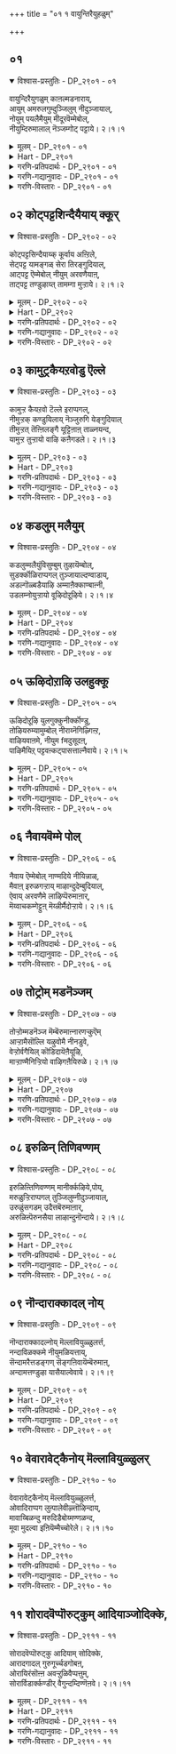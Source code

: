 +++
title = "०१ १ वायुन्तिरैयुहळुम्"

+++
## ०१

<details open><summary>विश्वास-प्रस्तुतिः - DP_२९०१ - ०१</summary>

वायुन्दिरैयुगळुम् काऩल्मडनाराय्,  
आयुम् अमरुलगुम्दुञ्जिलुम् नीदुञ्जायाल्,  
नोयुम् पयलैमैयुम् मीदूरवॆम्मेबोल्,  
नीयुम्दिरुमालाल् नॆञ्जम्गोट् पट्टाये। २।१।१
</details>

<details><summary>मूलम् - DP_२९०१ - ०१</summary>

वायुन्दिरैयुगळुम् काऩल्मडनाराय्,  
आयुम् अमरुलगुम्दुञ्जिलुम् नीदुञ्जायाल्,  
नोयुम् पयलैमैयुम् मीदूरवॆम्मेबोल्,  
नीयुम्दिरुमालाल् नॆञ्जम्गोट् पट्टाये। २।१।१
</details>

<details><summary>Hart - DP_२९०१</summary>

She says, “O beautiful nārai bird living on the sea-shore  
where abundant waves dash on the banks of the ocean,  
even if my mother and all the gods in the sky sleep you do not sleep:  
Does your heart suffer like me with love sickness  
and your body become pale?  
Does Thirumāl give this suffering to you as he does to me?”
</details>

<details><summary>गरणि-प्रतिपदार्थः - DP_२९०१ - ०१</summary>

वायुम् = ऎडॆबिडदॆ बरुत्तिरुव, तिरै, = अलॆगळन्नु, उहळुम् = हाय्दु \(हारि\) दाटुव, कानल् = काडिन \(तोपिन\), मडम् = यौवनद कॊक्करॆये, आयुम् = आगियू सह, अमर् = आशॆ तुम्बिरुव, उलहुम् = लोकवॆल्लवू, तुञ्जिलुम् = निद्रिसिदरू सह, नी = नीनु, तुञ्जाय् आल् = निद्रिसॆयाद्दरिन्द, नोयुम् = सङ्कटवन्नू, पयलै मैयुम् = हळदिय देहवन्नू, मीदूर = हॊत्तिरुव, ऎम्मे पोल् = नम्म हागॆ, नीयुम् = नीनू सह, तिरुमालाल् = लक्ष्मीनाथनिन्द, नॆञ्जम् = मनस्सन्नु, कोट्पट्टाये = सूरॆगॊळ्ळल्पट्टिरुवॆया? \(कॊळ्ळल्पट्टिरुवॆया?\)
</details>

<details><summary>गरणि-गद्यानुवादः - DP_२९०१ - ०१</summary>

ऎडॆबिडदॆ बरुत्तिरुव अलॆगळन्नु हाय्दु दाटुव काडिनयौवनद कॊक्करॆये आगियू सह, आशॆतुम्बिरुव लोकवॆल्लवू निद्रिसिदरू सह नीनु निद्रिसॆयाद्दरिन्द, सङ्कटवन्नू हळदिय \(कृशवाद\) देहवन्नू हॊत्तिरुव नम्म हागॆ नीनू सह लक्ष्मीनाथनिन्द निन्न मनस्सन्नु सूरॆगॊळ्ळल्पट्टिरुवॆया? लोकदल्लि कण्डुबरुव सामान्यविषयवॊन्दन्नु तॆगॆदुकॊण्डु, आळ्वाररु ई पाशुरदल्लि भगवद्विषयक्कॆ सम्बन्धिसिदन्तॆ, स्वारस्यवागि हॊन्दिसि हेळुत्तिद्दारॆ. 
</details>

<details><summary>गरणि-विस्तारः - DP_२९०१ - ०१</summary>

लोकदल्लि इतर ऎल्ला पक्षिगळ हागॆ कॊक्करॆ अल्ल. इतर पक्षिगळु हगलॆल्ला हाराडि, आहारवन्नु हुडुकि तिन्दु, चटुवटिकॆयिन्दिद्दु, सञ्जॆयागुत्तलू गूडु सेरि, रात्रियन्नु निद्दॆयल्लि कळॆयुत्तवॆयष्टॆ. कॊक्करॆगॆ हगलू रात्रियू ऒन्दे बगॆ. निद्दॆगॆट्टु मीनु हिडियुवुदरल्लिये अदु काल कळॆयुत्तदॆ. 

हागॆये, लोकदल्लि ऎल्ल जनरू सामान्यवागि प्रापञ्चिकरु. अवरिगॆ हगलु हॊट्टॆ हॊरॆयुवुदक्कॆ, रात्रि निद्दॆगॆ मीसलु. अवरु भगवच्चिन्तनॆय गॊडवॆयन्नु सामान्यवागि हच्चिकॊळ्ळुवुदे इल्ल. आदरॆ, कॆलवरु मात्रवे भगवच्चिन्तनॆयन्नु मुख्यमाडिकॊण्डु, मिक्क प्रापञ्चिक व्यवहारगळन्नु कडमॆमाडिकॊळ्ळूत्तारॆ. अवरिगॆ, ऎल्लरू निद्रिसुव समयवे बहळ ऒळ्ळॆय समय. आद्दरिन्द, नडुरात्रियल्लू अवरु निद्दॆगॆट्टु भगवच्चिन्तनॆयल्लिये कालकळॆयुत्तारॆ. ई बगॆय जनरन्नु आळ्वाररु ’विरहि’गॆ होलिसिद्दारॆ. विरहिगॆ तन्नप्रियतमनन्नु कूडिकॊण्डिरबेकॆन्दे आशॆ. अदक्कागि, अवळु, कृशिसि, निद्दॆगॆट्टु सङ्कटपडुत्ताळॆ. ई पाशुरदल्लि ’विरहि’यॆन्दरॆ आळ्वाररु. ’प्रियतम’नॆन्दरॆ लक्ष्मीपतियाद श्रीमन्नारायणने. 

आळ्वाररु हेळुत्तारॆ- कॊक्करॆये, नीनु ऎडॆबिडदॆ बरुत्तिरुव अलॆगळन्नु दाटुत्ता, मीनन्नु हिडियुत्ता, जीविसुव पक्षि. इतर पक्षिगळन्तॆ नीनू रात्रियल्लि निद्रिसबेडवे? नीनू निद्दॆगॆडॆवॆयेकॆ? नानु विरहि. नन्न मनस्सन्नु सर्वेश्वरनाद लक्ष्मीपतियु सूरॆगॊण्डिद्दानॆ. अवनॊडनॆ कूडिकॊळ्ळबेकॆम्ब हम्बलदिन्द, सङ्कटपडुत्तिद्देनॆ. ननगॆ निद्दॆ हत्तुवुदिल्ल. नन्नमैबण्ण होयितु. कृशवागिद्देनॆ, कण्डॆया, कॊक्करॆये, नीनू निद्रिसदॆ इरुवुदरिन्द, निन्न मनस्सन्नू आ लक्ष्मीनाथनु सूरॆगॊण्डनो हेगॆ? जोकॆ, नन्नन्तॆ नीनू बडवादीयॆ\! भगवन्तनन्नु कुरितु हुच्चे निनगू हत्तीतु\!
</details>

## ०२ कोट्पट्टशिन्दैयैयाय् क्कूर्

<details open><summary>विश्वास-प्रस्तुतिः - DP_२९०२ - ०२</summary>

कोट्पट्टसिन्दैयाय्क् कूर्वाय अऩ्ऱिले,  
सेट्पट्ट यामङ्गळ् सेरा तिरङ्गुदियाल्,  
आट्पट्ट ऎम्मेबोल् नीयुम् अरवणैयाऩ्,  
ताट्पट्ट तण्डुऴाय्त् तामम्गा मुऱ्ऱाये। २।१।२
</details>

<details><summary>मूलम् - DP_२९०२ - ०२</summary>

कोट्पट्टसिन्दैयाय्क् कूर्वाय अऩ्ऱिले,  
सेट्पट्ट यामङ्गळ् सेरा तिरङ्गुदियाल्,  
आट्पट्ट ऎम्मेबोल् नीयुम् अरवणैयाऩ्,  
ताट्पट्ट तण्डुऴाय्त् तामम्गा मुऱ्ऱाये। २।१।२
</details>

<details><summary>Hart - DP_२९०२</summary>

She says, “O sharp-beaked andril bird,  
do you plunge into deep thought like me?  
Do you not sleep many nights just like me?  
Did you fall in love with the one who rests on the snake bed?  
Do you also love the long cool thulasi garland  
that he wears on his chest and that touches his feet?”
</details>

<details><summary>गरणि-प्रतिपदार्थः - DP_२९०२ - ०२</summary>

कोट्पट्ट = गोळुतगलिरुव, शिन्दैयै आय् = चिन्तनॆये आगिरुव, कूर् वाय् = दीनवागि कूगुत्तिरुव, अन्ऱिले = क्रौञ्चपक्षिये, चेट्पट्ट = दीर्घवागिरुव, यामङ्गळ् = जावगळन्नु, शेरादु = \(हासुगॆयन्नु\) सेरदॆये, इरङ्गुदि आल् = दुःखिसुत्तिरुवॆयाद्दरिन्द, आट्पट्ट = सेवॆ माडुत्तिरुव, ऎम्मेपोल् =नम्म हागॆये, नीयुम् = शेषशायिय, ताळ् पट्ट = तिरुवडिगळन्नु सेरिद \(सम्बन्धिसिद\), तण् तुऴाय् = तम्पाद तुलसिय, तामम् = हारवन्नु, कामम् उट्राये = आशिसिरुवॆया? 
</details>

<details><summary>गरणि-गद्यानुवादः - DP_२९०२ - ०२</summary>

गोळुतगलिरुव चिन्तनॆये आगिरुव दीनवागि कूगुत्तिरुव क्रौञ्चपक्षिये, दीर्घवाद यामगळन्नु हासुगॆ सेरदॆये दुःखिसुत्तिरुवॆयाद्दरिन्द, सेवॆयल्लि तॊडगिरुव नम्म हागॆये नीनू सह शेषशायिय तिरुवडिगळ सम्बन्धवन्नु पडॆदिरुव तम्पाद तुलसिय हारवन्नु आशिसिरुवॆया? 
</details>

<details><summary>गरणि-विस्तारः - DP_२९०२ - ०२</summary>

रात्रिय काल निद्दॆगागि ऎम्ब नियमवन्नु मनुष्यरन्तॆ पक्षिगळू पालिसबेडवे? रात्रियॆल्ल निद्दॆगॆट्टु कळॆयुवुदु दुःखिगळ मत्तु विरहिगळ \(अवरू दुःखिगळे\) पालिगॆ बन्दद्दु. 

हिन्दिन पाशुरदल्लि कॊक्करॆय निदर्शन बन्तु. अदु हॊट्टॆपाडिगागि, अदरल्लि अत्याशॆयिन्द तृप्तियिल्लदन्तॆ, हगलू रात्रि ऎन्नदन्तॆ, मीनु हिडियुवुदरल्लिये आसक्तिगॊण्डित्तु. आद्दरिन्द अदक्कॆ निद्दॆयिल्लदॆ होयितु. ई पाशुरदल्लादरो, क्रौञ्चपक्षिय निदर्शनवन्नु तॆगॆदुकॊळ्ळलागिदॆ. इदक्कॆ अगलिकॆ. तन्न प्रियतमनिन्द अगलिरलारदॆ, इदु रात्रियॆल्ल निद्दॆगॆट्टु अवनिगागि दुःखिसुत्ता, दीनस्वरदिन्द गोळिडुत्तिदॆ. हागॆये विरहियू सह. तन्न प्रियतमन अगलिकॆयिन्द हगलिगिन्तलू हॆच्चागि रात्रिकालगळल्लि अवळु हेळतीरदष्टु सङ्कटपडुत्तिरुवुदरिन्द, अवळिगॆ रात्रियॆल्लवू निद्दॆ हत्तुवुदिल्ल. इदॆल्ल प्रापञ्चिकस्थिति – व्यवहार. 

इन्नु, भगवन्तनन्ने तन्न ’नायक’नन्नागि माडिकॊण्डु, अवनॊडनॆ कूडिकॊळ्ळलिल्ल, इन्नॆष्टु काल ई अगलिकॆ, ऎन्दु परिपरियागि परितपिसुत्तिरुव ’नायकि’य भाववन्नु हॊत्तु अनुकरिसुव भक्तन विषयवन्नु तॆगॆदुकॊळ्ळोण. ई ’नायकि’यू सह विरहिये\! आदरॆ, अदु आध्यात्मिक रीतियल्लि\! अवळिगू रात्रिगळु निद्दॆ हत्तुवुदिल्ल. रात्रिय ऒन्दॊन्दु जाववू ऒन्दु युगदन्तॆ दीर्घवागि कण्डु बरुत्तदॆ. तन्न प्रियतमन सङ्ग तनगॆ हेगादरू, याव रीतियल्लादरू, लभिसिदरॆ, आग अवळ मनस्सिगॆ नॆम्मदि सिक्कुत्तदॆ. अदक्कागिये अवळ परिताप\! ई बगॆय विरहिगू प्रापञ्चिकविरहिगू ऎष्टु व्यत्यास\! 

आळ्वाररु हेळुत्तारॆ- क्रौञ्चपक्षिये, निन्न सङ्कटक्कॆ कारणवेनु? निन्न कूगु बहळ दीनवागिदॆ. निन्न दुःख निन्न मनस्सिगॆ अण्टिरुव हागॆ काणुत्तदॆयल्ल. इतर पक्षिगळ हागॆ रात्रियल्लि बेग हासुगॆयन्नु सेरदन्तॆ, निनगॆ रात्रिय ऒन्दॊन्दु जाववू बहळ दीर्घवागि तोरुत्तिदॆयल्लवे? आद्दरिन्दले हीगॆ गोळिडुत्तिरुवॆ\! निन्न दुःखक्कॆ कारणवेनु? नन्न हागॆ नीनू सह सर्वेश्वरनाद भगवन्त्नल्लि प्रेमिये? भगवन्तन तिरुवडिगळन्नु अलङ्करिसिरुव दिव्यवाद तुलसिय हारवन्नु पडॆदुकॊळ्ळबेकॆन्दु निनगू आशॆयागिदॆये?
</details>

## ०३ कामुट्रकैयऱवोडु ऎल्ले

<details open><summary>विश्वास-प्रस्तुतिः - DP_२९०३ - ०३</summary>

कामुऱ्ऱ कैयऱवो टॆल्ले इराप्पगल्,  
नीमुऱ्ऱक् कण्डुयिलाय् नॆञ्जुरुगि येङ्गुदियाल्  
तीमुऱ्ऱत् तॆऩ्ऩिलङ्गै यूट्टिऩाऩ् ताळ्नयन्द,  
यामुऱ्ऱ तुऱ्ऱायो वाऴि कऩैगडले। २।१।३
</details>

<details><summary>मूलम् - DP_२९०३ - ०३</summary>

कामुऱ्ऱ कैयऱवो टॆल्ले इराप्पगल्,  
नीमुऱ्ऱक् कण्डुयिलाय् नॆञ्जुरुगि येङ्गुदियाल्  
तीमुऱ्ऱत् तॆऩ्ऩिलङ्गै यूट्टिऩाऩ् ताळ्नयन्द,  
यामुऱ्ऱ तुऱ्ऱायो वाऴि कऩैगडले। २।१।३
</details>

<details><summary>Hart - DP_२९०३</summary>

She says, “O roaring ocean,  
you do not sleep all night and day,  
melting in your heart and pining with love for him:  
Do you have the pain that I have  
because I long to worship the feet of him  
who burned Lanka in the south?”
</details>

<details><summary>गरणि-प्रतिपदार्थः - DP_२९०३ - ०३</summary>

कामुट्र = आशिसिद्दु, कैयऱवोडु = कैगूडद्दरिन्द \(अथवा, आशिसिदवस्तु कैसेरद दुःखदिन्द\), ऎल्ले = ऎले, कनैकडले = घर्जिसुव कडले, इराप्पहल् = रात्रि हगलू नी मुट्र = नीनु पूर्तियागि, कण् तुयिलाय् = निद्रिसलारॆ, नॆञ्जु उरुहि = मनस्सु करगि, एङ्गिदि आल् = सॊरगुवॆयाद्दरिन्द, तीमुट्र = बॆङ्कियन्नु पूर्तियागि, तॆन् इलङ्गै = \(दक्षिणद\) सुन्दरवाद लङ्कापुरियन्नु, ऊट्टिनान् = उणिसिदवन, ताळ् = तिरुवडिगळन्नु, नयन्द = आशिसिद, याम् = नावु, उट्रदु = पडॆदद्दन्नु, उट्रायो = पडॆदॆयो, वाऴि = निनगॆ मङ्गळवागलि. 
</details>

<details><summary>गरणि-गद्यानुवादः - DP_२९०३ - ०३</summary>

ऎले किरिचाडुव कडले, नीनुआशिसिद्दु कैगूडद्दरिन्दलो नीनु रात्रिहगलू पूर्तियागि निद्रिसदिरुवॆ? मनस्सु करगि, सॊरगिरुवॆ\! आद्दरिन्द, \(दक्षिणद\) सुन्दरवाद लङ्कापुरियन्नु पूर्तियागि बॆङ्किगॆ आहुतिमाडिदवन तिरुवडिगळन्नु आशिसिद नावु पडॆदद्दन्नु पडॆदॆयो? निनगॆ मङ्गळवागलि. 
</details>

<details><summary>गरणि-विस्तारः - DP_२९०३ - ०३</summary>

हिन्दिन ऎरडु पाशुरगळल्लि, ऎरडु पक्षिगळ निदर्शनवायितु. मॊदल पक्षिगॆ हॊट्टॆ हॊरॆयुवुदरल्लिये आशॆ. अदन्नु पूर्णगॊळिसिकॊळ्ळुवुदक्कागिये निद्दॆगॆट्टद्दु\! ऎरडनॆय पक्षिगॆ तन्न प्रियतमनिन्द अगलिकॆयागबारदॆन्दू, सदा अवनॊडनॆ कूडिकॊण्डिरबेकॆम्बुदे आशॆ. तन्न ई आशॆ ईडेरदिद्द कार्‍अणदिन्द अदर निद्दॆयिल्लद गोळाट\! ई पाशुरदल्लि कडलिन निदर्शन बन्दिदॆ. कडलु हगलु रात्रि ऎन्नदॆ, यावागलू अब्बरिसुत्तिरुत्तदॆ. एरिळितगळिन्द कूडिद अलॆगळिन्द तुम्बिरुत्तदॆ. कॆलवु वेळॆगळल्लि कडलु उक्किदरू सह, अदु दडवन्नु अतिक्रमिसि होगलारदॆ, तन्न आशॆयन्नु तीरिसिकॊळ्ळलारदॆ, सोतु, सॊरगि होगुत्तदॆ. 

हागॆये, भगवन्तन तिरुवडिगळन्नु पडॆदुकॊळ्ळबेकॆम्ब महदाशॆयन्नु हॊत्त भक्तनिगॆ, अवन आशॆ फलिसदॆ, अदक्कागि अवनॆष्टु यत्निसिदरू भगवन्तन तिरुवडिगळु लभ्यवागदॆ होगुवुदरिन्द, रात्रि हगलु ऎन्नदॆ निद्दॆगॆट्टु सॊरगि, कॊरगि, गोळिडुत्ता कालकळॆयुवनु.

आळ्वाररु हेळुत्तारॆ- ऎलॆ कडले, रात्रिहगलु ऎन्नदॆ नीनु अब्बरिसुत्तिरुवॆयल्ल. नीनू सह नम्म हागॆ दुःखिसुवुदे? सर्वेश्वरन तिरुवडिगळिगागि नावु निद्दॆगॆट्टु कॊरगुत्तिरुव हागॆये, निन्न मेलॆ हादुहोगि, लङ्कापुरियन्नु बॆङ्किगॆ पूर्तियागि आहुतिकॊट्ट श्रीरामन तिरुवडिगळन्नु नीनु आशिसिदॆया? अवु निनगॆ लभिसदॆ होद्दरिन्द, हीगॆ, निद्दॆगॆट्टु अब्बरिसुत्ता, नम्म हागॆ गोळिडुत्ता सॊरगि होदॆया? हेगॆ?
</details>

## ०४ कडलुम् मलैयुम्

<details open><summary>विश्वास-प्रस्तुतिः - DP_२९०४ - ०४</summary>

कडलुम्मलैयुंविसुम्बुम् तुऴायॆम्बोल्,  
सुडर्क्कॊळिराप्पगल् तुञ्जायाल्दण्वाडाय्,  
अडल्गॊळ्बडैयाऴि अम्माऩैक्काण्बाऩ्नी,  
उडलम्नोयुऱ्ऱायो वूऴिदोऱूऴिये। २।१।४
</details>

<details><summary>मूलम् - DP_२९०४ - ०४</summary>

कडलुम्मलैयुंविसुम्बुम् तुऴायॆम्बोल्,  
सुडर्क्कॊळिराप्पगल् तुञ्जायाल्दण्वाडाय्,  
अडल्गॊळ्बडैयाऴि अम्माऩैक्काण्बाऩ्नी,  
उडलम्नोयुऱ्ऱायो वूऴिदोऱूऴिये। २।१।४
</details>

<details><summary>Hart - DP_२९०४</summary>

She says, “O cool wind, you blow,  
touching the ocean, mountain and the sky  
and like me you never sleep during the bright day or night:  
Are you sick because you want to see him  
with a discus that conquers his enemies? Are you doing this eon after eon?”
</details>

<details><summary>गरणि-प्रतिपदार्थः - DP_२९०४ - ०४</summary>

कडलुम् = समुद्रवन्नू, मलैयुम् = बॆट्टवन्नू, विशुम्बुम् = गगनवन्नू, तुऴाय् = हुडुकुत्ता, ऎम् पोल् = नम्म हागॆ, शुडर् कॊळ् = बॆळकुगळ ज्योतिगळ\) हागॆ, इराप्पहल् = रात्रिहगलु, तुञ्जाय् आल् = निद्रिसॆ आद्दरिन्द, तण् वाडाय् = तङ्गाळिये, अडल् कॊळ् = बलिष्ठवाद, पडै = आयुधवाद, आऴि = चक्रायुधवन्नु धरिसिरुव, अम्मानै = स्वामियन्नु, काण्बान् = नोडुवुदक्कागि \(काणुवुदक्कागि\) नी = नीनु, उडलम् = आशॆयिन्द कॊरगुव, नोय् = सङ्कटवन्नु, उट्रायो = पडॆदॆयो? ऊऴिदोऱुम् = जीवमानपर्यन्तवू, ऊऴियो = क्रमतप्पदन्तॆये \(विधि ऎम्बन्तॆ\)? 
</details>

<details><summary>गरणि-गद्यानुवादः - DP_२९०४ - ०४</summary>

तङ्गाळिये, समुद्रवन्नू, बॆट्टवन्नू, गगनवन्नू, हुडुकुत्ता, नम्म हागॆ, ज्योतिगळ हागॆ रात्रि हगलू निद्रिसॆ आद्दरिन्द, शक्तिपूर्णवाद आयुधवाद चक्रायुधवन्नु धरिसिरुव स्वामियन्नु काणुवुदक्कागि, नीनु आशॆयिन्द कॊरगुव सङ्कटवन्नु जीवमानवॆल्लवू, विधि ऎम्बन्तॆ पडॆदॆयो? 
</details>

<details><summary>गरणि-विस्तारः - DP_२९०४ - ०४</summary>

यावॊन्दु कडॆयू निल्लदॆ, ऎडॆबिडदन्तॆ व्यापिसिकॊण्डु, स्थळदिन्द स्थळक्कॆ चलिसुत्तिरुवुदे गाळिय स्वभाव. नॆलनीरु, हळ्ळ-तिट्टु, काडुमेडि, बॆट्ट-बयलु, ऎन्नदॆ अदु ऎल्लॆल्लू सञ्चरिसुत्तले इरुत्तदॆ. अदक्कॆ निलुकडॆ ऎम्बुदे इल्ल. 

विरहिगॆ तङ्गाळि शत्रुविद्दन्तॆ. अदु मर्मभेदकवागि, विरहवन्नु हॆच्चिसुत्तदॆ. 

गाळिय अलॆदाटवन्नु गमनिसुव भक्तनिगॆ, गाळियल्लि ऒन्दु बगॆय मरुक-कनिकर. तन्न हागॆ, कण्णिगॆ काणद, अद्वितीय वस्तुवाद भगवन्तनन्नु आ गाळियू हुडुकुत्ता, सञ्चरिसुत्ता, व्यथॆपडुत्तिदॆयो ऎनिसुत्तदॆ. ई कारणदिन्द, भक्तनिगू गाळिगू इल्लि होलिकॆ तन्दिरुवुदु. 

आळ्वाररु हेळुत्तारॆ- तङ्गाळिये, नीनु कडलमेलू, बॆट्टद मेलू; आकाशदल्लियू व्यापिसि, अलॆदाडुत्तिरुवॆयल्ल, एकॆ? दिव्यज्योतिगळाद सूर्यचन्द्रर हागॆ, नीनु ऎडॆबिडदॆ, निन्तल्लि निल्लदॆ, चलिसुत्ता इरुवॆयल्ल. निन्न देहसौख्यवन्नू, निद्दॆयन्नू गमनिसदॆ, इतरर कण्णिगॆ काणिसदष्टु कृशवागि होगिरुवॆयल्ल\! नम्म हागॆये नीनू सह, अप्रतिमसामर्थ्यद चक्रायुधधारियाद नम्म स्वामियन्नु हुडुकुत्तिद्दीया? अदु फलिसदॆ इरुवुदक्कागि, निन्न जीवमानपर्यन्तवू इदे निन्न विधि ऎम्बन्तॆ कॊरगि सङ्कटपडुत्तिरुवॆया? 

इल्लि, ’कडलु’ ऎम्बुदक्कॆ ’सामान्यवाद कडलुगळु’ ऎन्दू, भगवन्तन शेषशायियागि योगनिद्दॆयल्लिरुनॆन्दु वर्णिसुव पाल्गडलु ऎन्दू आगुत्तदॆ. 

’बॆट्ट’ ऎम्बुदक्कॆ सामान्यवाद बॆट्टगळु ऎन्दू भूलोकद भक्तरन्नु उद्धरिसुवुदक्कागि भगवन्तने आशॆपट्टु बन्दु नॆलसिरुव तिरुमलै बॆट्टवॆन्दू आगुत्तदॆ. 

“विशुम्बु \(गगन\)” ऎम्बुदक्कॆ गाळि व्यापिसिरुव आकाश ऎन्दू, नित्यसूरिगळॊडनॆ भगवन्तनु नित्यवासमाडुव परमपद ऎन्दू आगुत्तदॆ. 

“ज्योति” ऎम्बुदक्कॆ हगलन्नु बॆळगिसुव ’सूर्य’ मत्तु रात्रियन्नु बॆळगिसुवुदक्कॆ ’चन्द्र’ ऎन्दागुत्तदॆ.
</details>

## ०५ ऊऴिदोऱाऴि उलहुक्कू

<details open><summary>विश्वास-प्रस्तुतिः - DP_२९०५ - ०५</summary>

ऊऴिदोऱूऴि युलगुक्कुनीर्क्कॊण्डु,  
तोऴियरुम्यामुम्बोल् नीराय्नॆगिऴ्गिऩ्ऱ,  
वाऴियवाऩमे, नीयुम fमदुसूदऩ्,  
पाऴिमैयिऱ् पट्टवऩ्कट्पासत्ताल्नैवाये। २।१।५
</details>

<details><summary>मूलम् - DP_२९०५ - ०५</summary>

ऊऴिदोऱूऴि युलगुक्कुनीर्क्कॊण्डु,  
तोऴियरुम्यामुम्बोल् नीराय्नॆगिऴ्गिऩ्ऱ,  
वाऴियवाऩमे, नीयुम fमदुसूदऩ्,  
पाऴिमैयिऱ् पट्टवऩ्कट्पासत्ताल्नैवाये। २।१।५
</details>

<details><summary>Hart - DP_२९०५</summary>

She says, “O clouds, may you prosper!  
You take the water from the ocean, rise up,  
become cold and pour rain:  
Will you do this until the end of the world?  
Do you suffer like me who fell in love with Madhusudana?”
</details>

<details><summary>गरणि-प्रतिपदार्थः - DP_२९०५ - ०५</summary>

ऊऴि दोऱु ऊऴि = ऎल्ला कालदल्लू \(ऎन्दरॆ, प्रळयदिन्द प्रळयदवरॆगू = ऒन्दॊन्दु वर्षदल्लू कालक्कॆ तक्कन्तॆ\), उलहुक्कु = लोकक्कॆ, नीर् कॊण्डु = नीरन्नु शेखरिसिकॊण्डु, शोऴि यरुम् यामुम् पोल् = \(नन्न\)गॆळतियरू, नानू \(माडुवॆ\) हागॆ, नीर् आय् = नीरागि रूपगॊण्डु, नॆहिऴ् हिन्ऱ = कॆळगॆ बीळुत्तिरुव वाऴिय = मङ्गळकरवाद, वानमे = मोडवे, नीयुम् = नीनू, मदुशूदन् = मधुसूदनन, पाऴिमैयिल् पट्टु = सामर्थ्यक्कॆ सिक्कि, अवन् =अवन, कण् पाशत्तल् = कण्णिन पाशदिन्द कट्टिबिद्दु \(कटाक्षक्कॆ सिक्किबिद्दु\), नैवायो = \(निन्नन्नु नीनु \) मरॆतुहोदॆया? 
</details>

<details><summary>गरणि-गद्यानुवादः - DP_२९०५ - ०५</summary>

प्रळयदिन्द प्रळयदवरॆगू ऎन्दरॆ ऒन्दॊन्दु वर्षदल्लू कालकालक्कॆ तक्कन्तॆ लोकक्कॆ नीरन्नु शेखरिसिकॊण्डु, नन्न गॆळतिय नानू \(माडुव\) हागॆ, नीरागि रूपगॊण्डु, कॆळक्कॆ बीळुत्तिरुव मङ्गळकरवाद मोडवे, नीनू सह मधुसूदनन सामर्थ्यक्कू अवन कटाक्ष वीक्षणक्कू सिक्किबिद्दु, \(नीनु निन्नन्ने\) मरॆतुहोदॆया? 
</details>

<details><summary>गरणि-विस्तारः - DP_२९०५ - ०५</summary>

ई पाशुरदल्लि मोडद निदर्शन. ऒन्दु प्रळयदिन्द मत्तॊन्दु प्रळयदवरॆगू, ई लोक इरुवष्टु कालवू, ऒन्दॊन्दु वर्षवू लोकक्कॆ मङ्गळवन्नुण्टु माडुवन्थाद्दु कार्मुगिलु. अदु लोकक्कॆ बेकागुवष्ट्टु नीरन्नू कडलुगळिन्दलू इतर ऎल्ला नीर्नॆलॆगळिन्दलू नीरन्नु तुम्बिट्टुकॊण्डु कार्मुगिलागुवुदु. गगनक्केरि, मॆल्लमॆल्लगॆ सञ्चरिसुत्ता, लोकद बेरॆबेरॆ स्थळगळल्लि तङ्गि, करगि नीरागि रूपगॊण्डु, नीरन्नु कॆळक्कॆ नॆलद मेलक्कॆ सुरिसिबिडुवुदु. प्रतिफलापेक्षॆयिल्लदॆ, हीगॆ समृद्धियागि नीरन्नु सुरिसुवुदु कार्मुगिलिन औदार्य. आद्दरिन्दले अदु मङ्गळकरवाद कार्मुगिलु. 

भगवन्तनदु कार्मुगिल देहकान्ति. अवन अप्रतिमऔदार्य, उपकारगळ ऒन्दंश मात्रवे कार्मुगिलु तोर्पडिसुवन्थाद्दु, इवुगळ जॊतॆगॆ भगवन्तन साटियिल्लद सामर्थ्य मत्तु कृपॆ\! भगवन्तन कटाक्षक्कॆ ऒळगादवरु तप्पदॆ उद्धारगॊळ्ळुत्तारॆ. 

आळ्वाररु कण्ड कार्मुगिलन्नु तम्म भक्तिय नॆलॆयॊडनॆ होलिसिकॊण्डु अदन्नु सम्बोधिसि हेळुत्तारॆ. 

आळ्वाररु हेळुत्तारॆ- कार्मुगिले, निन्न रूपदिन्दलू, बण्णदिन्दलू, औदार्यदिन्दलू, नीनु मङ्गळकरने दिट. लोकक्कॆ निन्न उपकारवन्तु हेळतीरदष्टु, लोक अदन्नु मरॆयलारदष्टु. ऎल्ला नीर्‍नॆलॆगळिन्दलू नीनु नीरन्नु हीरि, निन्नल्लि तुम्बिट्टुकॊळ्ळूवॆ, निन्न भारवन्नु सहिसिकॊण्डु, गगनक्केरि, \(गगनदल्लि\) मॆल्लमॆल्लगॆ सञ्चरिसुत्ता, भूमिय मेलॆ नीरु बेकॆम्ब कडॆगळल्लॆल्ला, करगि, हनिय रूपगॊण्डु, इळिदु, सुरिसि, भूमियन्नु तणिसुत्ती दिट. हीगॆ, नीनु हनिगळ रूपदल्लि नीरन्नु हरिसलु कारणवेनिरबहुदु? नानू नन्न गॆळतियरू मधुसूदननाद भगवन्तन सामर्थ्यक्कू, अवन कुडिगण्ण नोटक्कू सिक्किबिद्दिद्देवॆ. नम्मन्नुनावे मरॆतुकॊण्डिद्देवॆ. नावु, नम्म विचारवेनु ऎम्बुदे नमगीग तिळियदागिदॆ. नम्म देह, रूप, बण्ण – ऎल्लवू करगि नीरागि होगिवॆ. ऎन्दरॆ, नावु नावल्लवागिद्देवॆ. कार्मुगिले, नम्म हागॆ नीनू सह आ परमसमर्थनाद मधुसूदनन कटाक्षक्कॆ मारुहोदॆया? हीगागि, नीनु निन्न रूप बण्णगळन्नु कळॆदुकॊण्डु, नीरागि, सुरिदु बीळुत्तिरुवॆया? हेगॆ?
</details>

## ०६ नैवायवॆम्मे पोल्

<details open><summary>विश्वास-प्रस्तुतिः - DP_२९०६ - ०६</summary>

नैवाय ऎम्मेबोल् नाण्मदिये नीयिन्नाळ्,  
मैवाऩ् इरुळगऱ्ऱाय् माऴान्दुदेम्बुदियाल्,  
ऐवाय् अरवणैमे लाऴिप्पॆरुमाऩार्,  
मॆय्वाचकम्गेट्टुऩ् मॆय्न्नीर्मैदोऱ्ऱाये। २।१।६
</details>

<details><summary>मूलम् - DP_२९०६ - ०६</summary>

नैवाय ऎम्मेबोल् नाण्मदिये नीयिन्नाळ्,  
मैवाऩ् इरुळगऱ्ऱाय् माऴान्दुदेम्बुदियाल्,  
ऐवाय् अरवणैमे लाऴिप्पॆरुमाऩार्,  
मॆय्वाचकम्गेट्टुऩ् मॆय्न्नीर्मैदोऱ्ऱाये। २।१।६
</details>

<details><summary>Hart - DP_२९०६</summary>

She says, “O beautiful moon!  
Today, you do not remove the deep darkness:  
You aren’t bright and don’t give light:  
Do you suffer, your brightness lost, like me  
because you trusted the false words of the lord  
who carries a discus and rests on five-headed Adisesha?”
</details>

<details><summary>गरणि-प्रतिपदार्थः - DP_२९०६ - ०६</summary>

नैवु आय् = सङ्कटक्कॊळगाद, ऎम्मे पोल् = नम्म हागॆ, नाळ् मदिये = पूर्णचन्द्रने, नी = नीनु, इनाळ् = इदुवरॆगॆ, मैवान् = कप्पाद \(करिय\) आकाशद इरुळ् = रात्रियन्नु, अहट्राय् = तॊलगिसिदॆ, ऎन्दु माऴान्दु = भ्रमॆगॊण्डु, तेम्बुदि = क्षीणीसुत्तिरुवॆ, आल् = आद्दरिन्द, ऐवाय् = ऐदु हॆडॆगळ \(बायिगळुळ्ळ\), अरवु = सर्पद, अणै मेल् = हासुगॆय मेलॆ, \(इरुव\) आऴि = चक्रायुधधारियाद, पॆरुमानार् = भगवन्तन, मॆय् = सत्यवाद, वाचहम् केट्टु = मातन्नु केळि, उन् = निन्न, मॆय् = देहद, नीर् मै = प्रकाशवन्नु, तोट्राये = तोरिसुत्तिरुवॆयल्ल\! 
</details>

<details><summary>गरणि-गद्यानुवादः - DP_२९०६ - ०६</summary>

नम्म हागॆ, सङ्कटक्कॊळगाद पूर्णचन्द्रने, नीनु इदुवरॆगॆ करिय आकाशद इरुळन्नु तॊलगिसिदॆ ऎन्दु भ्रमॆगॊण्डु \(हॆम्मॆपट्टु\) क्षीणीसुत्तिरुवॆ. आद्दरिन्द, ऐदु हॆडॆगळ सर्पद हासुगॆय मेलॆ इरुव चक्रायुधधारियाद भगवन्तन सत्यवाद मातुगळन्नु केळि निन्न देहद प्रकाशवन्नु तोर्पडिसुत्तिरुवॆयल्लवे? 
</details>

<details><summary>गरणि-विस्तारः - DP_२९०६ - ०६</summary>

चन्द्रनिगॆ हदिनैदु दिनगळ वृद्धि, हदिनैदु दिनगळ क्षय. तन्न कलॆयन्नु ऒन्दॊन्दागि हॆच्चिसिकॊळ्ळुत्ता बन्दु, हुण्णीमॆयन्दु तन्न हदिनारु कलॆगळिन्द शोभिसुत्तानॆ. बळिक ऒन्दॊन्दे कलॆयन्नु कळॆदुकॊळ्ळुत्ता बन्दु, अमावास्यॆय दिन तन्न कलॆगळन्नॆल्ला कळॆदुकॊण्डु, अवनिल्लदागुत्तानॆ. 

ऐदु हॆडॆगळ सर्पवन्नु हासुगॆयागि माडिकॊण्डु अदर मेलॆ पवडिसि योगनिद्दॆयल्लिरुववनु सर्वेश्वरनाद भगवन्त. हीगिद्दरू सह, तन्न कैयल्लि चक्रायुधवन्नु अवनु हिडिदु सन्नद्धनागिये इरुत्तानॆ. इदक्कॆ कारण तन्न सत्य वाक्कू. तन्नन्नु आश्रयिसिदवरन्नु, ऎल्ल बगॆय सङ्कटगळिन्दलू पारु माडि, उद्धरिसुवनु ऎम्बुदे ई सत्यवाक्कु. 

इवॆरडु अंशगळन्नू जॊतॆगूडिसि, तम्म विषयवन्नू कूडिसि, आळ्वाररु हेळुव स्वारस्यवन्नु नोडबहुदु. 

आळ्वाररु हेळुत्तारॆ- इन्नु क्षीणीसुवॆनॆम्ब सङ्कटक्कॊळगागिरुव चन्द्रने, नम्म हागॆ निनगॆ सङ्कटवल्लवे? इदुवरॆगॆ, रात्रिय गगनवन्नॆल्ला निन्न दिव्य प्रकाशदिन्द बॆळगिसुवॆनॆन्दु नीनु अहङ्कारगॊण्डिद्दिरबेकु. ईग नोडिदॆया निन्न आ मॆरॆतॆक्कॆ तक्क शक्षॆ\! नीनु अनुभविसलिरुव ई क्षय – कलाहीनतॆ\! नावू हागॆये कण्डॆया? नन्न रूप बण्णगळिन्द नावु भगवन्तनन्नुआकर्शिसिबिडुत्तेवॆन्दु बहळ हॆम्मॆगॊण्डिद्दॆवु. ई नम्म अहङ्कारक्कॆ तक्क प्रायश्चित्तवायितु. नम्म रूपवन्नु बण्णवन्नू कळॆदुकॊण्डु, कृशिसि होगिद्देवॆ. सर्वेश्वरन सत्यवाक्कन्नु नम्बिकॊण्डिरुवुदरिन्दले नीनु इष्टु मात्र निन्न प्रकाशवन्नु तोर्पडिसुत्तिरुव हागॆये, नावू कॊरगुव नम्म प्राणगळन्नु बिगिहिडिदिट्टुकॊण्डिद्देवॆ.
</details>

## ०७ तोट्रोम् मडनॆञ्जम्

<details open><summary>विश्वास-प्रस्तुतिः - DP_२९०७ - ०७</summary>

तोऱ्ऱोम्मडनॆञ्ज मॆम्बॆरुमाऩ्नारणऱ्कुऎम्  
आऱ्ऱामैसॊल्लि यऴुवोमै नीनडुवे,  
वेऱ्ऱोर्वगैयिल् कॊडिदायॆऩैयूऴि,  
माऱ्ऱाण्मैनिऱ्ऱियो वाऴिगऩैयिरुळे। २।१।७
</details>

<details><summary>मूलम् - DP_२९०७ - ०७</summary>

तोऱ्ऱोम्मडनॆञ्ज मॆम्बॆरुमाऩ्नारणऱ्कुऎम्  
आऱ्ऱामैसॊल्लि यऴुवोमै नीनडुवे,  
वेऱ्ऱोर्वगैयिल् कॊडिदायॆऩैयूऴि,  
माऱ्ऱाण्मैनिऱ्ऱियो वाऴिगऩैयिरुळे। २।१।७
</details>

<details><summary>Hart - DP_२९०७</summary>

She says, “We have lost our hearts in love for our Nāraṇan:  
We worry because we are weak and cry:  
O deep darkness! May you prosper:  
You make us suffer by making the world dark:  
Are you going to do this until the end of the world?  
Won't you change and be good to us?”
</details>

<details><summary>गरणि-प्रतिपदार्थः - DP_२९०७ - ०७</summary>

तोट्रोम् = स्तुतिसुत्तेवॆ, मडम् = अरियद \(विवेकविल्लद\), नॆञ्जम् = मनस्सन्नु, ऎम्बॆरुमान् = स्वामियाद, नारणऱ् कु = श्रीमन्नारायणनिगॆ, ऎम् = नम्म, आट्र्‍आमैशॊल्लि = सङ्कटवन्नु हेळि, अऴुवोमै = गोळिडुत्तिरुव नम्म, नडुवेनी = \(इब्बर\) नडुवॆ नीनु, वेट्रोर् वहैयिल् = शत्रुगळ रीतियल्लि, कॊडिदाय् =कॆट्टद्दागि \(क्रूरियागि\) ऎन्नै = पूर्तियागि, ऊऴि = कालवन्नॆल्ला, माट्राण्मै, = हगॆतनवन्नु साधिसुत्ता, निट्रियो = निल्लुवॆयो? वाऴि = मङ्गळवागलि, कनै इरुळे = दट्टवाद रात्रिये. 
</details>

<details><summary>गरणि-गद्यानुवादः - DP_२९०७ - ०७</summary>

कग्गत्तलॆये, अरियद \(विवेकविल्लद\) मनस्सन्नु, स्वामियाद श्रीमन्नारायणनिगॆ नम्म सङ्कटवन्नु तिळिसॆन्दु गोळिडुत्तिरुव नम्मिब्बर नडुवॆ नीनु शत्रुविन रीतियल्लि कॆट्टद्दागि \(क्रूरियागि\) कालवन्नॆल्ला पूर्तियागि हगॆतनवन्नु साधिसुत्ता निल्लुवॆयो? निनगॆ मङ्गळवागलि. 
</details>

<details><summary>गरणि-विस्तारः - DP_२९०७ - ०७</summary>

हिन्दिन पाशुरगळल्लि आरिसिकॊण्डिद्द निदर्शनगळु विरहिगॆ सरिसमनाद रीतियल्लि सङ्कटक्कॊळगादवु. विरहियन्तॆ अवू निद्दॆकॆट्टवु. ई पाशुरदल्लि आरिसिरुव निदर्शन ऒन्दु बगॆय आतङ्कवे इद्दन्तॆ. रात्रियागि वातावरणवु प्रशान्तवागिद्दरू, निश्शब्दतॆयू कग्गत्तलॆयू ऎल्लॆल्लू ताण्डवाडुत्तिद्दरू, अदे विरहियन्नु ऒन्दु बगॆयल्लि उद्विग्नगॊळिसतक्कद्दागिदॆ. मनस्सन्नु नॆम्मदिगॊळिसुव प्रयत्नदल्लि, अदन्नु आ बळिक तन्न प्रियतमन कडॆगॆ हरियगॊडुव प्रयत्नदल्लि, अदन्नु आ बळिक तन्न प्रियतमन कडॆगॆ हरियगॊडुव प्रयत्नदल्लि अड्डियागिरुव शत्रुविनन्तॆ आ कत्तल रात्रियन्नु इल्लि भाविसिकॊळ्ळलागिदॆ. 

बहुमट्टिगॆ ऎल्ल जीविगळु निद्दॆयल्लि तॊडगिरुवाग, ऎल्लॆल्लू नीरवतॆ तुम्बिरुवाग, कग्गत्तलॆ कविदिरुवाग, साधकनाद भक्तनु जाग्रतनागि, तन्न मनस्सन्नु नॆम्मदिगॊळिसि, बेराव योचनॆयू इल्लदन्तॆ माडि, भगवन्तनल्लि एकाग्रगॊळिसुवुदक्कॆ अद्वितीयवाद कालवे कत्तलरात्रि. 

आळ्वाररु हेळुत्तारॆ- कत्तलॆय रात्रिये, नानु कडु दुःखि. नन्न मनस्सादरो एनू अरियद्दु. विवेकविल्लद्दु. अदन्नु तिद्दि, हदगॊळिसि, नन्न प्रियतमनाद श्रीमन्नारायणनल्लिगॆ कळुहिसबेकॆम्बुदे नन्न प्रयत्न. अदक्कॆ अड्डिआतङ्कगळिरबारदु. आगले मनस्सु एकाग्रतॆयन्नु पडॆयबल्लदु. ई कारणदिन्दले नानु कग्गत्तलॆयन्नू नडुरात्रियन्नू आरिसिकॊण्डिद्देनॆ. नन्न मनस्सु नन्न स्वामियाद श्रीमन्नारायणनिगॆ नन्न सङ्कटवन्नु अरिकॆमाडबेकु. ई नन्न प्रयत्नदल्लि ननगूनन्न मनस्सिगू नडुवॆ नीनु अड्डियागबारदु कण्डॆया? नन्नन्नागलि, नन्न मनस्सन्नागलि नीनु कॆडिसबारदु. बेरॆ कडॆगॆ, बेरॆ योचनॆगॆ सॆळॆदुबिडबारदु. हागॆ माडुवुदु नम्म शत्रुविन कॆलस. कत्तलरात्रिये, नीनु नन्नगॆ कॆडकुमाडबेड. क्रूरियागबेड. ई प्रशान्तवाद अत्युत्तमकालदल्लि, शत्रुवु तन्न हगॆतनवन्नु साधिसिकॊळ्ळुवन्तॆ, नीनु नमगॆ नम्म प्रयत्नदल्लि अड्डियागि निल्लबेड. नम्म कॆलसदल्लि ई सण्ण उपकारमाडुवॆयादरॆ, नमगॆ ऒळ्ळॆयदागुवुदु. निनगू मङ्गळवागुवुदु.
</details>

## ०८ इरुळिन् तिणिवण्णम्

<details open><summary>विश्वास-प्रस्तुतिः - DP_२९०८ - ०८</summary>

इरुळिऩ्तिणिवण्णम् मानीर्क्कऴिये,पोय्,  
मरुळुऱ्ऱिराप्पगल् तुञ्जिलुम्नीदुञ्जायाल्,  
उरुळुंसगडम् उदैत्तबॆरुमाऩार्,  
अरुळिऩ्पॆरुनसैया लाऴान्दुनॊन्दाये। २।१।८
</details>

<details><summary>मूलम् - DP_२९०८ - ०८</summary>

इरुळिऩ्तिणिवण्णम् मानीर्क्कऴिये,पोय्,  
मरुळुऱ्ऱिराप्पगल् तुञ्जिलुम्नीदुञ्जायाल्,  
उरुळुंसगडम् उदैत्तबॆरुमाऩार्,  
अरुळिऩ्पॆरुनसैया लाऴान्दुनॊन्दाये। २।१।८
</details>

<details><summary>Hart - DP_२९०८</summary>

She says, “O salt backwater  
as dark as the deepest darkness,  
even when everyone rests at night, you do not:  
Do you suffer like me  
because you hope the heroic one  
who kicked Sakaṭāsuran when he came as a cart  
will give his grace to you?”
</details>

<details><summary>गरणि-प्रतिपदार्थः - DP_२९०८ - ०८</summary>

इरुळिन् = कत्तलॆय \(रात्रिय\), तिणि = दट्टवाद, वण्णम् = कप्पुबण्णद, मा = बलुदॊड्ड, नीर् कऴिये = नीर्नॆलॆये, पोय् = बहळ, मरुळ् उट्रु = उन्मतॆयन्नु पडॆदु, इराप्पहल् = रात्रिहगळू, तुञ्जलुम् = कळॆदुहोदरू \(नशिसिदरू\), नी तुञ्जाय् = नीनु कुग्गुवुदिल्ल. आल् = आद्दरिन्द, उरुळुम् = उरुळव, शहडम् = बण्डियन्नु \(शकटवन्नु\), उदैत्त = ऒदॆद, पॆरुमानार् = स्वामिय, अरुळिन् = कृपॆय, पॆरु नशैयाल् = अगाधवाद प्रेमदिन्द, आऴान्दु = गाढवागि \(बहळ आळवागि\), नॊन्दाये = नॊन्दिरुवॆयल्लवे? 
</details>

<details><summary>गरणि-गद्यानुवादः - DP_२९०८ - ०८</summary>

रात्रिय कग्गत्तलल्लि ऎल्लि नॆल, ऎल्लि नीरु ऎन्दु तिळियलारद समयदल्लि, आळवू विस्तारवू आगिरुव नीर्नॆलॆयन्नु \(नीरिन दॊड्ड गुण्डियन्नु\) कण्ड आळ्वाररु भ्रमॆगॊण्डु हेळुत्तिद्दारॆ. 
</details>

<details><summary>गरणि-विस्तारः - DP_२९०८ - ०८</summary>

आळ्वाररु हेळुत्तारॆ- दॊड्ड नीर्नॆलॆये, निनगू रात्रिय कग्गत्तलु मुसुकिदॆयल्ल\! हुच्चुहिडिदन्तॆ, भिन्नभिन्नवागि कण्डु बन्द विचित्रवाद रात्रियू हगलू, अवुगळ गुरुते इल्लदन्तॆ, नशिसिहोदवु. नीनु मात्र कुग्गदॆ हागॆये इरुवॆयल्ल\! निन्न नीरिन प्रमाणदल्लि स्वल्पवू इळिमुखवागिल्लवल्ल\! इदक्कॆ कारणवेनिरबहुदु? श्रीकृष्णावतारियाद भगवन्तनु बण्डिय रूपदल्लि उरुळुत्ता अवनन्नु कॊल्ललु बन्द शकटासुरनन्नु कालिनिन्द ऒदॆदुकृपॆमाडिद हागॆये निन्नन्नू अनुग्रहिसिदने? शकटासुरनादरो आ पुट्ट कालिन ऒदॆतदिन्दले नुच्चुनुरियाद, नीनू हागॆये आळवाद गुण्डियागि नॊन्दिरुवॆया? 

भगवन्तन तिरुवडिगळ सम्पर्कवुण्टागुवुदे भगवत्कृपॆ. अदु हेगॆ नडॆदरू \(उण्टादरू\) ऒळ्ळॆयदे. कोपदिन्दलो, वात्सल्यदिन्दलो उण्टाद अदरिन्द आ दिव्यतिरुवडिगळ सेवॆ लभिसिदन्तॆये\!
</details>

## ०९ नॊन्दाराक्कादल् नोय्

<details open><summary>विश्वास-प्रस्तुतिः - DP_२९०९ - ०९</summary>

नॊन्दाराक्कादल्नोय् मॆल्लावियुळ्ळुलर्त्त,  
नन्दाविळक्कमे नीयुमळियत्ताय्,  
सॆन्दामरैत्तडङ्गण् सॆङ्गऩिवायॆम्बॆरुमाऩ्,  
अन्दामत्तण्डुऴा यासैयाल्वेवाये। २।१।९
</details>

<details><summary>मूलम् - DP_२९०९ - ०९</summary>

नॊन्दाराक्कादल्नोय् मॆल्लावियुळ्ळुलर्त्त,  
नन्दाविळक्कमे नीयुमळियत्ताय्,  
सॆन्दामरैत्तडङ्गण् सॆङ्गऩिवायॆम्बॆरुमाऩ्,  
अन्दामत्तण्डुऴा यासैयाल्वेवाये। २।१।९
</details>

<details><summary>Hart - DP_२९०९</summary>

She says, “O light that does not diminish,  
do you suffer because love sickness afflicts you  
and hurts your soft soul? You are pitiful!  
Are you burning because of the desire  
that you have for your beloved one  
who wears cool thulasi garlands?  
His red mouth is as sweet as a fruit  
and his large lotus eyes are beautiful:”
</details>

<details><summary>गरणि-प्रतिपदार्थः - DP_२९०९ - ०९</summary>

नॊन्दु = सङ्कटपट्टरू सह, आरा = पूर्णवागद, कादल् नोय् = आशॆय \(प्रेमद\) नोवु, मॆल् आवि = मृदुवाद \(कोमलवाद\) प्राणवन्नू \(उसिरन्नू\), नन्दा = नन्ददे \(आरदॆये\) इरुव, विळक्कमे = दीपवे, नीयुम् = नीनू सह, अळियत्ताय् = अळियतक्कद्दागि, शॆम् तामरै = कॆन्दावरॆयन्तॆ, तड = विशालवाद, कण् = कण्णुगळन्नू, शॆम् कनि वाय् = कॆम्पाद हण्णिनन्तॆ तुटियु उळ्ळ, ऎम्बॆरुमान् = स्वामिय, अम् = सॊबगिन, ताम = हारवाद, तण् = तम्पाद, तुऴाय् = तुलसिय, आशैयाल् = आशॆयिन्द, वेवाये = बॆन्दुहोगुत्तिरुवॆया? 
</details>

<details><summary>गरणि-गद्यानुवादः - DP_२९०९ - ०९</summary>

सङ्कटपट्टरू सह पूर्णवागद \(तृप्तियागद\) आशॆय \(प्रेमद\) नोवु मृदुवाद प्राणवन्नू\(कोमलवाद उसिरन्नू\) ऒळगडॆये ऒणगिसिद नन्ददे इरुव दीपवे, नीनू सह अळियतक्कद्दागि, कॆन्दावरॆयन्तॆ विशालवाद कण्णुगळन्नू कॆम्पाद हण्णिनन्तॆ तुटियन्नू उळ्ळ स्वामिय सॊबगिन हारवाद तम्पाद तुलसिय आशॆयिन्द बॆन्दुहोगुत्तिरुवॆया? 
</details>

<details><summary>गरणि-विस्तारः - DP_२९०९ - ०९</summary>

रोगद सङ्कटक्कू प्रेमद सङ्कटक्कू बहळ व्यत्यास. रोगद सङ्कटवन्नु निवारिसलु साध्य. हागॆ अदु पूर्णगॊळ्ळुवुदु. प्रेम अथवा आशॆयिन्द उण्टागुव सङ्कटक्कॆ तृप्तियॆम्बुदे इल्ल. विरहियादवनु ऎष्टु सङ्कटपट्टरू अदु कडॆगाणुवुदे इल्ल. रोगद सङ्कटवन्ननुभविसुत्ता देह कृशिसि होदरू सह, रोगनिवारणॆयाद कूडले तक्क आरैकॆयिन्द मत्तॆ सरिहोगुवुदु. प्रेमद सङ्कट, देहवन्नु मात्रवे अल्लदॆ, मनस्सन्नू, कोमलवाद प्राणवन्नू ऒळगडॆये हिण्डिहिण्डि ऒणगिसिबिडुवुदु. मनद महदाशॆ तीरिदागले अदु सरिहोगुवुदु. 

रात्रिहगलु ऎन्नदॆ, ऎडॆबिडदॆ बॆळगुत्त नन्ददॆ इरुव दीपवे ’नन्दादीप’. ई पाशुरदल्लि इदु निदर्शनवागिदॆ. बत्ति, ऎण्णॆ मत्तुअवक्कॆ आधारवागिरुव पात्रॆ – इवु परस्पर हॊन्दिकॊण्डु, दीप बॆळगुवुदु. ऎण्णॆयिल्लदाग बत्ति बॆळगदु. बत्ति चीकलागिद्दागलू, समृद्धियागि ऎण्णॆयिद्दरू सह, दीप चॆन्नागि बॆळगुवुदिल्ल. बत्तिय कॊनॆ करुडुकट्टि, ऎण्णॆ कडमॆयादरन्तु, आग दीप सङ्कटपट्टुकॊण्डु प्रयासदिन्द उरियुत्तिरुवन्तॆ कण्डु बरुत्तदॆ. दीपद ई परिस्थितियन्नु प्रेमदिन्द नॊन्दु, कृशिसि, बॆन्दु होगुत्तिरुव मनस्सिगॆ इल्लि होलिसलागिदॆ. 

आळ्वाररु हेळुत्तारॆ- मङ्कागि उरियुत्तिरुव नन्दादीपवे, निनगू सङ्कटवे? ऎष्टॆष्टु सङ्कटपट्टरू सह तीरदन्थ पूर्णगॊळ्ळदन्थ आशॆगॆ नीनु पक्कादॆया? अदु मृदुवाद कोमलवाद प्राणवन्नु ऒळगडॆये हिण्डिहिन्दि ऒणगिसि बिडुत्तदॆ. कॆन्दावरॆयन्तॆ विशालवाद कण्णुगळुळ्ळ, तॊण्डॆय हण्णिनन्तॆ तुटिगळन्नुळ्ळ भगवन्तन तिरुअडिगळन्नु आश्रयिसि, अवुगळ मेलॆ अलङ्कृतवागिरुव तम्पाद तुलसिय हारवन्नु पडॆदुकॊळ्ळबेकॆम्बुदु नन्न महदासॆह्. आ आशॆयिन्द नन्न प्राणवे बॆन्दुहोगुत्तिदॆ. नन्दादीपवे, निनगू अदे आशॆये? आ दिव्यतिरुवडिगळ सेवॆयन्नु पडॆदुकॊळ्ळुवुदक्कागि नीनू आशिसि, बॆन्दुहोगुत्तिरुवॆया?
</details>

## १० वेवारावेट्कैनोय् मॆल्लावियुळ्ळुलर्

<details open><summary>विश्वास-प्रस्तुतिः - DP_२९१० - १०</summary>

वेवारावेट्कैनोय् मॆल्लावियुळ्ळुलर्त्त,  
ओवादिराप्पग लुऩ्पालेवीऴ्त्तॊऴिन्दाय्,  
मावाय्बिळन्दु मरुदिडैबोय्मण्णळन्द,  
मूवा मुदल्वा इऩियॆम्मैच्चोरेले। २।१।१०
</details>

<details><summary>मूलम् - DP_२९१० - १०</summary>

वेवारावेट्कैनोय् मॆल्लावियुळ्ळुलर्त्त,  
ओवादिराप्पग लुऩ्पालेवीऴ्त्तॊऴिन्दाय्,  
मावाय्बिळन्दु मरुदिडैबोय्मण्णळन्द,  
मूवा मुदल्वा इऩियॆम्मैच्चोरेले। २।१।१०
</details>

<details><summary>Hart - DP_२९१०</summary>

She says, “You, the everlasting ancient lord,  
split open the mouth of the Asuran Kesi when he came as a horse,  
destroyed the Asurans who came as marudam trees  
and measured the world and the sky at the sacrifice of Mahābali:  
You made me fall in love with you  
and now I suffer night and day unceasingly  
and my body and my life are withering away:  
Do not make me suffer any more from my love:”
</details>

<details><summary>गरणि-प्रतिपदार्थः - DP_२९१० - १०</summary>

वेवु = बेगॆयु, आरा = पूर्णगॊळ्ळदन्थ, वेट्कै नोय् = आशॆय सङ्कटवु, मॆल् = सूक्ष्मवाद, आवि = आत्मवन्नु, उळ् = ऒळगडॆये, उलर् त्तु = ऒणगिसिबिट्टु, ओ वादु = ऎडॆबिडदॆ, इराप्पहल् = रात्रिहगलू, उन् पाले = निन्नल्लिये, वीऴ् त्तु = ईडुपडिसि, ऒऴिन्दाय् = अलक्षिसिदॆ, मावाय् पिळन्दु = कुदुरॆय बायन्नु सीळिदवने, मरुदु इडै पोय् = ९जोडि\) मत्तीमरगळ नडुवॆ होदवने, मण् अळन्द = भूमि \(नॆलवन्नु\)यन्नु अळॆदुकॊण्डवने, मूवा = मुप्पे इल्लदवने, मुदल् वा = आदिकारणने, इनि = इन्नु, ऎम्मै = नम्मन्नु, शोरेले = सॊरगिसबेड \(कैबिडबेड\). 
</details>

<details><summary>गरणि-गद्यानुवादः - DP_२९१० - १०</summary>

बेगॆयु पूर्णगॊळ्ळदन्थ आशॆय सङ्कटवु सूक्ष्मवाद आत्मवन्नु ऒळगडॆये ऒणगिसिबिट्टु, ऎडॆबिडदॆ रात्रि हगलू निन्नल्लिये ईडुपडिसि अलक्षिसिदॆ, कुदुरॆय बायन्नु सीळिदवने, मत्तीमरगळ नडुवॆ होदवने, नॆलवन्नु अळॆदुकॊण्डवने, मुप्पे इल्लदवने, आदिकारणने, इन्नु नम्मन्नु सॊरगिसबेड \(कैबिडबेड\). 
</details>

<details><summary>गरणि-विस्तारः - DP_२९१० - १०</summary>

ई पाशुर भक्तन हृदयस्पर्शियाद मनवियिदॆ. भगवन्तनु तन्न साटियिल्लद सामर्थ्यदिन्द, अद्भुताश्चर्यकार्यगळिन्द, अद्वितीयवाद यौवन सौन्दर्यदिन्द भक्तन अन्तरङ्गवन्नु सूरॆगॊण्डु, अवनिगॆ भक्तिय हुच्चुहिडिसि, ऎडॆबिडदन्तॆ स्वामियन्नु कूडिकॊण्डिरबेकॆम्ब हम्बलक्कॆ सिक्किसि, इन्नूअवनन्नु परीक्षिसुवुदे? तन्न पूर्णकृपॆगॆ भक्तनन्नु स्वामियु ऒळपडिसि उद्धरिसबेकॆम्बुदे ई कातरद मनवि. 

आळ्वाररु हेळुत्तारॆ- भगवन्त, नीनु ऎल्लक्कू आदि. ऎल्लक्कू कारणनु. मुप्पे इल्लदवनु. नित्ययौवन सुन्दरनु. आश्चर्याद्भुतकारि, कुदुरॆय बायन्नु हिडिदु सीळिदवनु. मत्ती मरगळ नडुवॆ नुसुळि आ ऎरडु मरगळन्नू मुरिदु हाकिदवनु. कुब्जवामननागि बन्दु बलियिन्द पडॆदुकॊण्ड मूरडि \(मूरु हॆज्जॆगळ\) नॆलवन्नु त्रिविक्रमनागि बॆळॆदु, नन्न ऒन्दे हॆज्जॆयिन्द इडिय भूमण्डलवन्ने अळॆदुकॊण्डवनु. इन्थ अनेकानेक कार्यगळिन्दलू निन्न औदार्य, वात्सल्य, सौशील्य, सौलभ्यादि गुणगळिन्दलू नम्मल्लि मितिमीरिद आशॆयन्नु हुट्टिसिद्दीयॆ. निन्न तिरुवडिगळन्नु शाश्वतवागि पडॆदुकॊळ्ळबेकॆम्ब हम्बलवन्नु ऎडॆबिडदन्तॆ उण्टुमाडिद्दीयॆ. नीनु नमगॆ दॊरकदॆ नम्म आत्मवन्नु सङ्कटक्कॆ ईडुमाडिद्दीयॆ. नम्मन्नु उपेक्षिसिद्दीयॆ. इन्नु मुन्दादरू नम्मन्नु कॊरगिगू सॊरगिगू सिक्किसि सङ्कटपडिसबेड. नम्मल्लि कृपॆदोरु. नम्म कैबिडदन्तॆ नम्मन्नु उद्धरिसु.
</details>

## ११ शोरादवॆप्पॊरुट्कुम् आदियाञ्जोदिक्के,

<details open><summary>विश्वास-प्रस्तुतिः - DP_२९११ - ११</summary>

सोरादवॆप्पॊरुट्कु आदियाम् सोदिक्के,  
आरादगादल् गुरुगूर्च्चडगोबऩ्,  
ओरायिरंसॊऩ्ऩ अवऱ्ऱुळिवैप्पत्तुम्,  
सोरार्विडार्क्कण्डीर् वैगुन्दम्दिण्णॆऩवे। २।१।११
</details>

<details><summary>मूलम् - DP_२९११ - ११</summary>

सोरादवॆप्पॊरुट्कु आदियाम् सोदिक्के,  
आरादगादल् गुरुगूर्च्चडगोबऩ्,  
ओरायिरंसॊऩ्ऩ अवऱ्ऱुळिवैप्पत्तुम्,  
सोरार्विडार्क्कण्डीर् वैगुन्दम्दिण्णॆऩवे। २।१।११
</details>

<details><summary>Hart - DP_२९११</summary>

Saḍagopan of Thirukkuruhur  
with unlimited love for the ancient god  
composed a thousand pāsurams on him,  
the bright light and origin of all things:  
If devotees learn these ten pāsurams and do not forget them  
they will surely reach Vaikuṇṭam:
</details>

<details><summary>गरणि-प्रतिपदार्थः - DP_२९११ - ११</summary>

शोराद = अळियद, ऎप्पॊरुट्कुम् = याव वस्तुविगादरू \(ऎल्ला वस्तुगळिगू\), आदि आम् = आदियागिरुव, शोदिक्के = परञ्ज्योतिगेये, आराद = पूर्णगॊळ्ळद, \(तृप्तियागद\), कादल् = आशॆय, कुरुगूर् शडहोपन् = तिरुक्कूरुहूरिन शठगोपनु, शॊन्न = हेळिद, ओर् आयिरम् = ऒन्दुसाविर \(पाशुरगळु\), अवट्रुळ् = अवुगळल्लि, इवै = इवुगळाद, पत्तुम् = हत्तन्नू \(हत्तु पाशुरगळन्नू\), शोरार् = मरॆतुहोगदवरु, विडार् कण्डीर् = बिडरु कण्डिरा, वैहुन्दम् = वैकुण्ठवन्नु, तिण्णिनवे = दृढवागिये. 
</details>

<details><summary>गरणि-गद्यानुवादः - DP_२९११ - ११</summary>

अळियद \(नाशविल्लद\) ऎल्ला वस्तुगळिगू आदियागिरुव परञ्ज्योतिगॆये आशॆयन्नुळ्ळ तिरुक्कूरुहूरिन शठगोपनु हेळिद ऒन्दु साविर पाशुरगळल्लि ई हत्तु पाशुरगळन्नु मरॆतुहोगदवरु दृढवागि वैकुण्ठवन्नु बिडुवुदे इल्ल कण्डिरा\! 
</details>

<details><summary>गरणि-विस्तारः - DP_२९११ - ११</summary>

इदु ई तिरुवाय् मॊऴिय कडॆय पाशुर. इदर इतर ऎल्ल पाशुरगळू भगवन्तन अद्वितीयवाद कल्याणगुणगळन्नु हेळुत्ता, तन्न प्रियतमनल्लि अत्यन्त अनुरक्तळाद नायकियन्तॆ आळ्वाररू सह, सकल कल्याणगुण परिपूर्णनाद सर्वेश्वरनॊडनॆ कूडिकॊळ्ळबेकॆम्ब उत्कटेच्छॆयन्नु हॊरपडिसुत्तारॆ. तम्म हागॆये \(विरह\) सङ्कटक्कॊळगागि निद्दॆगॆट्टु गोळिडुव, अथवा हागॆ कण्डु बरुव हक्कि, प्राणि, प्राकृतिक वस्तुगळन्नु कुरितु अवुगळ सङ्कटक्कॆ कारणवेनॆन्दु प्रश्निसुत्ता, तम्मॊन्दिगॆ अवुगळन्नु हॊन्दिसिकॊळ्ळुत्ता, आळ्वाररु तम्म अन्तरङ्गवन्नू बयलुमाडुत्तारॆ. प्रेमिगळु अगलि, विरहवन्ननुभविसुत्तिरुवुदर बदलागि, अवरु सेरि ऒन्दागुवुदरिन्द हेगॆ तृप्तियू आनन्दवू, शान्तियू लभिसुवुदो, हागॆये आळ्वाररिगॆ तम्म प्रियतमनाद सर्वेश्वरनन्नु कूडिकॊण्डरॆ. अदन्नु मुन्दिट्टे ई तिरुवाय् मॊऴिय पाशुरगळल्लि कण्डुबरुवुदु हृदयवन्नु मिडियुवन्थ भक्तिय करॆ\! 

भगवन्तनन्नु नाशविल्लदवनु ऎन्नुत्तारॆ, दिट. आदरॆ, नाशविल्लद वस्तुगळु बेरॆ ऎष्टो इवॆयल्ल\! ऎन्दु उद्गरिसिदरॆ, अदक्कॆ उत्तरवागि, ’नाशवन्नरियद आ वस्तुगळिगॆल्ल आदियादवनु, अवुगळिगॆल्ल कारणनादवनु आ भगवन्तने ऎम्बुदन्नु स्पष्टवाद मातुगळिन्द इल्लि तिळिसलागिदॆ. 

सर्वेश्वरनाद भगवन्तन तिरुवडिगळल्लि अत्यन्त हॆच्चिन तीव्रवाद आशॆयन्निट्टु तिरुक्कुरुहूरिन शठगोपनु रचिसि, हाडिरुव ऒन्दु साविर पाशुरगळल्लि ऒन्दंशवाद ई हत्तु पाशुरगळन्नु चॆन्नागि मरॆयदन्तॆ कलितु, ऎडॆबिडदॆ इवुगळन्नु अनुसन्धान माडुव भक्तनिगॆ भगवद्भक्तियु दृढपडुवुदु. अदर परिणामवागि, अवनिगॆ, अवन मरणानन्तर शाश्वतवाद परमपदवे प्राप्तवागुवुदु. हीगिदॆ ई तिरुवाय् मॊऴिय फलश्रुति\!
</details>
